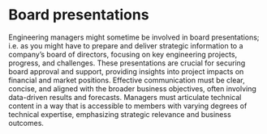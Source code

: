 # Board presentations

Engineering managers might sometime be involved in board presentations; i.e. as you might have to prepare and deliver strategic information to a company’s board of directors, focusing on key engineering projects, progress, and challenges. These presentations are crucial for securing board approval and support, providing insights into project impacts on financial and market positions. Effective communication must be clear, concise, and aligned with the broader business objectives, often involving data-driven results and forecasts. Managers must articulate technical content in a way that is accessible to members with varying degrees of technical expertise, emphasizing strategic relevance and business outcomes.